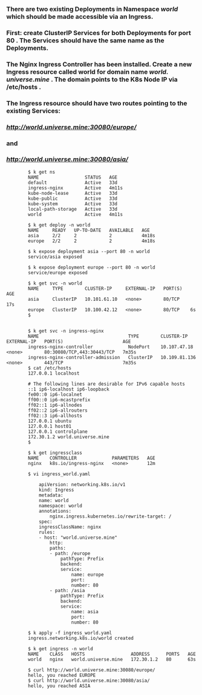 ### There are two existing Deployments in Namespace _world_ which should be made accessible via an Ingress.

### First: create ClusterIP Services for both Deployments for port 80 . The Services should have the same name as the Deployments.

### The Nginx Ingress Controller has been installed. Create a new Ingress resource called world for domain name _world. universe.mine_ . The domain points to the K8s Node IP via /etc/hosts .
### The Ingress resource should have two routes pointing to the existing Services:

### _http://world.universe.mine:30080/europe/_
### and
### _http://world.universe.mine:30080/asia/_


            $ k get ns
            NAME                 STATUS   AGE
            default              Active   33d
            ingress-nginx        Active   4m11s
            kube-node-lease      Active   33d
            kube-public          Active   33d
            kube-system          Active   33d
            local-path-storage   Active   33d
            world                Active   4m11s

            $ k get deploy -n world
            NAME     READY   UP-TO-DATE   AVAILABLE   AGE
            asia     2/2     2            2           4m18s
            europe   2/2     2            2           4m18s

            $ k expose deployment asia --port 80 -n world
            service/asia exposed

            $ k expose deployment europe --port 80 -n world
            service/europe exposed

            $ k get svc -n world
            NAME     TYPE        CLUSTER-IP     EXTERNAL-IP   PORT(S)   AGE
            asia     ClusterIP   10.101.61.10   <none>        80/TCP    17s
            europe   ClusterIP   10.100.42.12   <none>        80/TCP    6s
            $ 


            $ k get svc -n ingress-nginx
            NAME                                 TYPE        CLUSTER-IP      EXTERNAL-IP   PORT(S)                      AGE
            ingress-nginx-controller             NodePort    10.107.47.18    <none>        80:30080/TCP,443:30443/TCP   7m35s
            ingress-nginx-controller-admission   ClusterIP   10.109.81.136   <none>        443/TCP                      7m35s
            $ cat /etc/hosts
            127.0.0.1 localhost

            # The following lines are desirable for IPv6 capable hosts
            ::1 ip6-localhost ip6-loopback
            fe00::0 ip6-localnet
            ff00::0 ip6-mcastprefix
            ff02::1 ip6-allnodes
            ff02::2 ip6-allrouters
            ff02::3 ip6-allhosts
            127.0.0.1 ubuntu
            127.0.0.1 host01
            127.0.0.1 controlplane
            172.30.1.2 world.universe.mine
            $ 

            $ k get ingressclass          
            NAME    CONTROLLER             PARAMETERS   AGE
            nginx   k8s.io/ingress-nginx   <none>       12m

            $ vi ingress_world.yaml

                apiVersion: networking.k8s.io/v1
                kind: Ingress
                metadata:
                name: world
                namespace: world
                annotations:
                    nginx.ingress.kubernetes.io/rewrite-target: /
                spec:
                ingressClassName: nginx
                rules:
                - host: "world.universe.mine"
                    http:
                    paths:
                    - path: /europe
                        pathType: Prefix
                        backend:
                        service:
                            name: europe
                            port:
                            number: 80
                    - path: /asia
                        pathType: Prefix
                        backend:
                        service:
                            name: asia
                            port:
                            number: 80

            $ k apply -f ingress_world.yaml 
            ingress.networking.k8s.io/world created

            $ k get ingress -n world
            NAME    CLASS   HOSTS                 ADDRESS      PORTS   AGE
            world   nginx   world.universe.mine   172.30.1.2   80      63s

            $ curl http://world.universe.mine:30080/europe/
            hello, you reached EUROPE
            $ curl http://world.universe.mine:30080/asia/
            hello, you reached ASIA
